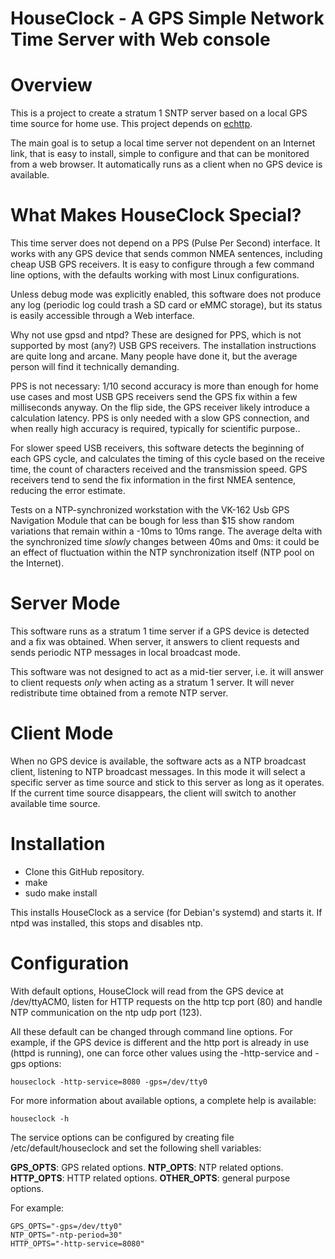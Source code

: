 # HouseClock - A GPS Simple Network Time Server with Web console

# Overview

This is a project to create a stratum 1 SNTP server based on a local GPS time source for home use. This project depends on [echttp](https://github.com/pascal-fb-martin/echttp).

The main goal is to setup a local time server not dependent on an Internet link, that is easy to install, simple to configure and that can be monitored from a web browser. It automatically runs as a client when no GPS device is available.

# What Makes HouseClock Special?

This time server does not depend on a PPS (Pulse Per Second) interface. It works with any GPS device that sends common NMEA sentences, including cheap USB GPS receivers. It is easy to configure through a few command line options, with the defaults working with most Linux configurations.

Unless debug mode was explicitly enabled, this software does not produce any log (periodic log could trash a SD card or eMMC storage), but its status is easily accessible through a Web interface.

Why not use gpsd and ntpd? These are designed for PPS, which is not supported by most (any?) USB GPS receivers. The installation instructions are quite long and arcane. Many people have done it, but the average person will find it technically demanding.

PPS is not necessary: 1/10 second accuracy is more than enough for home use cases and most USB GPS receivers send the GPS fix within a few milliseconds anyway. On the flip side, the GPS receiver likely introduce a calculation latency. PPS is only needed with a slow GPS connection, and when really high accuracy is required, typically for scientific purpose..

For slower speed USB receivers, this software detects the beginning of each GPS cycle, and calculates the timing of this cycle based on the receive time, the count of characters received and the transmission speed. GPS receivers tend to send the fix information in the first NMEA sentence, reducing the error estimate.

Tests on a NTP-synchronized workstation with the VK-162 Usb GPS Navigation Module that can be bough for less than $15 show random variations that remain within a -10ms to 10ms range. The average delta with the synchronized time *slowly* changes between 40ms and 0ms: it could be an effect of fluctuation within the NTP synchronization itself (NTP pool on the Internet).

# Server Mode

This software runs as a stratum 1 time server if a GPS device is detected and a fix was obtained. When server, it answers to client requests and sends periodic NTP messages in local broadcast mode.

This software was not designed to act as a mid-tier server, i.e. it will answer to client requests _only_ when acting as a stratum 1 server. It will never redistribute time obtained from a remote NTP server.

# Client Mode

When no GPS device is available, the software acts as a NTP broadcast client, listening to NTP broadcast messages. In this mode it will select a specific server as time source and stick to this server as long as it operates. If the current time source disappears, the client will switch to another available time source.

# Installation

* Clone this GitHub repository.
* make
* sudo make install

This installs HouseClock as a service (for Debian's systemd) and starts it. If ntpd was installed, this stops and disables ntp.

# Configuration

With default options, HouseClock will read from the GPS device at /dev/ttyACM0, listen for HTTP requests on the http tcp port (80) and handle NTP communication on the ntp udp port (123).

All these default can be changed through command line options. For example, if the GPS device is different and the http port is already in use (httpd is running), one can force other values using the -http-service and -gps options:
```
houseclock -http-service=8080 -gps=/dev/tty0
```

For more information about available options, a complete help is available:
```
houseclock -h
````

The service options can be configured by creating file /etc/default/houseclock and set the following shell variables:

**GPS_OPTS**: GPS related options.
**NTP_OPTS**: NTP related options.
**HTTP_OPTS**: HTTP related options.
**OTHER_OPTS**: general purpose options.

For example:
```
GPS_OPTS="-gps=/dev/tty0"
NTP_OPTS="-ntp-period=30"
HTTP_OPTS="-http-service=8080"
```

